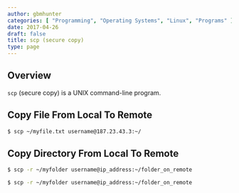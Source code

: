 ```yaml
---
author: gbmhunter
categories: [ "Programming", "Operating Systems", "Linux", "Programs" ]
date: 2017-04-26
draft: false
title: scp (secure copy)
type: page
---
```


## Overview

`scp` (secure copy) is a UNIX command-line program.

## Copy File From Local To Remote

```sh    
$ scp ~/myfile.txt username@187.23.43.3:~/
```

## Copy Directory From Local To Remote

```sh    
$ scp -r ~/myfolder username@ip_address:~/folder_on_remote
```

```sh    
$ scp -r ~/myfolder username@ip_address:~/folder_on_remote
```